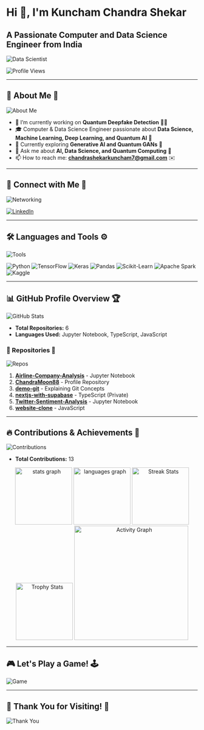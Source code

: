 # Hi 👋, I'm Kuncham Chandra Shekar
## A Passionate Computer and Data Science Engineer from India  

![Data Scientist](https://media.giphy.com/media/26tn33aiTi1jkl6H6/giphy.gif)

![Profile Views](https://komarev.com/ghpvc/?username=chandramoon88&label=Profile%20views&color=0e75b6&style=flat)

---

## 🌟 About Me 🚀
![About Me](https://media.giphy.com/media/xUOwGchzYpIpI1oxmo/giphy.gif)

- 🔭 I’m currently working on **Quantum Deepfake Detection** 🧑‍💻
- 🎓 Computer & Data Science Engineer passionate about **Data Science, Machine Learning, Deep Learning, and Quantum AI** 🧠
- 🌱 Currently exploring **Generative AI and Quantum GANs** 🎨
- 💬 Ask me about **AI, Data Science, and Quantum Computing** 🤖
- 📫 How to reach me: **chandrashekarkuncham7@gmail.com** ✉️

---

## 🔗 Connect with Me 🤝
![Networking](https://media.giphy.com/media/SWoSkN6DxTszqIKEqv/giphy.gif)

[![LinkedIn](https://img.shields.io/badge/LinkedIn-0A66C2?style=for-the-badge&logo=linkedin&logoColor=white)](https://linkedin.com/in/kuncham-chandra-shekar-953056210)

---

## 🛠️ Languages and Tools ⚙️
![Tools](https://media.giphy.com/media/UqZ7Jb4VjsVqw/giphy.gif)

<p align="left">
  <img src="https://img.shields.io/badge/Python-3776AB?style=for-the-badge&logo=python&logoColor=white" alt="Python" />
  <img src="https://img.shields.io/badge/TensorFlow-FF6F00?style=for-the-badge&logo=TensorFlow&logoColor=white" alt="TensorFlow" />
  <img src="https://img.shields.io/badge/Keras-D00000?style=for-the-badge&logo=Keras&logoColor=white" alt="Keras" />
  <img src="https://img.shields.io/badge/Pandas-150458?style=for-the-badge&logo=pandas&logoColor=white" alt="Pandas" />
  <img src="https://img.shields.io/badge/Scikit--Learn-F7931E?style=for-the-badge&logo=scikit-learn&logoColor=white" alt="Scikit-Learn" />
  <img src="https://img.shields.io/badge/Apache%20Spark-E25A1C?style=for-the-badge&logo=Apache-Spark&logoColor=white" alt="Apache Spark" />
  <img src="https://img.shields.io/badge/Kaggle-20BEFF?style=for-the-badge&logo=Kaggle&logoColor=white" alt="Kaggle" />
</p>

---

## 📊 GitHub Profile Overview 🏆
![GitHub Stats](https://media.giphy.com/media/3ohzdZ8r1Z7a3e3Gww/giphy.gif)

- **Total Repositories:** 6
- **Languages Used:** Jupyter Notebook, TypeScript, JavaScript

### 📂 Repositories 🌟
![Repos](https://media.giphy.com/media/l0HlBO7eyXzSZkJri/giphy.gif)

1. **[Airline-Company-Analysis](https://github.com/ChandraMoon88/Airline-Company-Analysis)** - Jupyter Notebook
2. **[ChandraMoon88](https://github.com/ChandraMoon88/ChandraMoon88)** - Profile Repository
3. **[demo-git](https://github.com/ChandraMoon88/demo-git)** - Explaining Git Concepts
4. **[nextjs-with-supabase](https://github.com/ChandraMoon88/nextjs-with-supabase)** - TypeScript (Private)
5. **[Twitter-Sentiment-Analysis](https://github.com/ChandraMoon88/Twitter-Sentiment-Analysis)** - Jupyter Notebook
6. **[website-clone](https://github.com/ChandraMoon88/website-clone)** - JavaScript

---

## 🔥 Contributions & Achievements 🚀
![Contributions](https://media.giphy.com/media/l0Ex3kRzHj2f6gf6w/giphy.gif)

- **Total Contributions:** 13

<div align="center">
  <img src="https://github-readme-stats.vercel.app/api?username=ChandraMoon88&hide_title=false&hide_rank=false&show_icons=true&include_all_commits=true&count_private=true&disable_animations=false&theme=dracula&hide_border=false&order=1" height="150" alt="stats graph"  />
  <img src="https://github-readme-stats.vercel.app/api/top-langs?username=ChandraMoon88&locale=en&hide_title=false&layout=compact&card_width=320&langs_count=5&theme=dracula&hide_border=false&order=2" height="150" alt="languages graph"  />
  <img src="https://streak-stats.demolab.com?user=ChandraMoon88&locale=en&mode=daily&theme=dracula&hide_border=false&border_radius=5&order=3" height="150" alt="Streak Stats"  />
  <img src="https://github-profile-trophy.vercel.app?username=ChandraMoon88&theme=dracula&column=-1&row=1&margin-w=8&margin-h=8&no-bg=false&no-frame=false&order=4" height="150" alt="Trophy Stats"  />
  <img src="https://github-readme-activity-graph.vercel.app/graph?username=ChandraMoon88&radius=16&theme=react&area=true&order=5" height="300" alt="Activity Graph"  />
</div>

---

## 🎮 Let's Play a Game! 🕹️
![Game](https://media.giphy.com/media/3oEduMaDrfJuQpA4tK/giphy.gif)

---

## 🎉 Thank You for Visiting! 🚀
![Thank You](https://media.giphy.com/media/26gsspf0CqeG6n9TG/giphy.gif)
